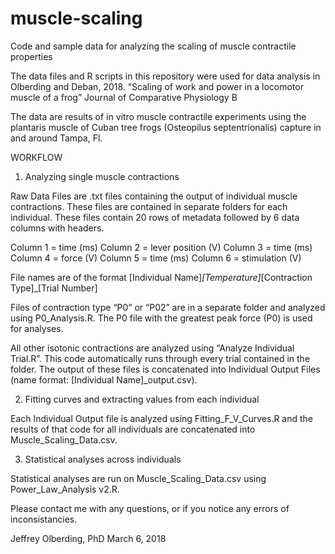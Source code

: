 # muscle-scaling
Code and sample data for analyzing the scaling of muscle contractile properties

The data files and R scripts in this repository were used for data analysis in Olberding and Deban, 2018. “Scaling of work and power in a locomotor muscle of a frog”  Journal of Comparative Physiology B

The data are results of in vitro muscle contractile experiments using the plantaris muscle of Cuban tree frogs (Osteopilus septentrionalis) capture in and around Tampa, Fl. 

WORKFLOW

1. Analyzing single muscle contractions

Raw Data Files are .txt files containing the output of individual muscle contractions. These files are contained in separate folders for each individual. These files contain 20 rows of metadata followed by 6 data columns with headers. 

Column 1 = time (ms)
Column 2 = lever position (V)
Column 3 = time (ms)
Column 4 = force (V)
Column 5 = time (ms)
Column 6 = stimulation (V)

File names are of the format
[Individual Name]_[Temperature]_[Contraction Type]_[Trial Number]

Files of contraction type “P0” or “P02” are in a separate folder and analyzed using P0_Analysis.R. The P0 file with the greatest peak force (P0) is used for analyses.

All other isotonic contractions are analyzed using “Analyze Individual Trial.R”. This code automatically runs through every trial contained in the folder. The output of these files is concatenated into Individual Output Files (name format: [Individual Name]_output.csv).

2. Fitting curves and extracting values from each individual

Each Individual Output file is analyzed using Fitting_F_V_Curves.R and the results of that code for all individuals are concatenated into Muscle_Scaling_Data.csv.

3. Statistical analyses across individuals

Statistical analyses are run on Muscle_Scaling_Data.csv using Power_Law_Analysis v2.R.

Please contact me with any questions, or if you notice any errors of inconsistancies.

Jeffrey Olberding, PhD
March 6, 2018
